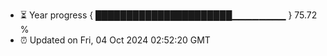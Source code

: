 - ⏳ Year progress { ██████████████████████▁▁▁▁▁▁▁▁ } 75.72 %
- ⏰ Updated on Fri, 04 Oct 2024 02:52:20 GMT

